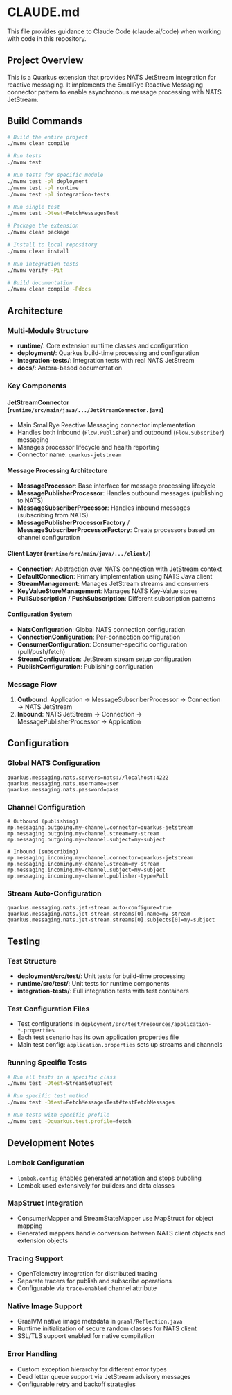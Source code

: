 # CLAUDE.md

This file provides guidance to Claude Code (claude.ai/code) when working with code in this repository.

## Project Overview

This is a Quarkus extension that provides NATS JetStream integration for reactive messaging. It implements the SmallRye Reactive Messaging connector pattern to enable asynchronous message processing with NATS JetStream.

## Build Commands

```bash
# Build the entire project
./mvnw clean compile

# Run tests
./mvnw test

# Run tests for specific module
./mvnw test -pl deployment
./mvnw test -pl runtime
./mvnw test -pl integration-tests

# Run single test
./mvnw test -Dtest=FetchMessagesTest

# Package the extension
./mvnw clean package

# Install to local repository
./mvnw clean install

# Run integration tests
./mvnw verify -Pit

# Build documentation
./mvnw clean compile -Pdocs
```

## Architecture

### Multi-Module Structure
- **runtime/**: Core extension runtime classes and configuration
- **deployment/**: Quarkus build-time processing and configuration
- **integration-tests/**: Integration tests with real NATS JetStream
- **docs/**: Antora-based documentation

### Key Components

#### JetStreamConnector (`runtime/src/main/java/.../JetStreamConnector.java`)
- Main SmallRye Reactive Messaging connector implementation
- Handles both inbound (`Flow.Publisher`) and outbound (`Flow.Subscriber`) messaging
- Manages processor lifecycle and health reporting
- Connector name: `quarkus-jetstream`

#### Message Processing Architecture
- **MessageProcessor**: Base interface for message processing lifecycle
- **MessagePublisherProcessor**: Handles outbound messages (publishing to NATS)
- **MessageSubscriberProcessor**: Handles inbound messages (subscribing from NATS)
- **MessagePublisherProcessorFactory** / **MessageSubscriberProcessorFactory**: Create processors based on channel configuration

#### Client Layer (`runtime/src/main/java/.../client/`)
- **Connection**: Abstraction over NATS connection with JetStream context
- **DefaultConnection**: Primary implementation using NATS Java client
- **StreamManagement**: Manages JetStream streams and consumers
- **KeyValueStoreManagement**: Manages NATS Key-Value stores
- **PullSubscription** / **PushSubscription**: Different subscription patterns

#### Configuration System
- **NatsConfiguration**: Global NATS connection configuration
- **ConnectionConfiguration**: Per-connection configuration
- **ConsumerConfiguration**: Consumer-specific configuration (pull/push/fetch)
- **StreamConfiguration**: JetStream stream setup configuration
- **PublishConfiguration**: Publishing configuration

### Message Flow
1. **Outbound**: Application → MessageSubscriberProcessor → Connection → NATS JetStream
2. **Inbound**: NATS JetStream → Connection → MessagePublisherProcessor → Application

## Configuration

### Global NATS Configuration
```properties
quarkus.messaging.nats.servers=nats://localhost:4222
quarkus.messaging.nats.username=user
quarkus.messaging.nats.password=pass
```

### Channel Configuration
```properties
# Outbound (publishing)
mp.messaging.outgoing.my-channel.connector=quarkus-jetstream
mp.messaging.outgoing.my-channel.stream=my-stream
mp.messaging.outgoing.my-channel.subject=my-subject

# Inbound (subscribing)
mp.messaging.incoming.my-channel.connector=quarkus-jetstream
mp.messaging.incoming.my-channel.stream=my-stream
mp.messaging.incoming.my-channel.subject=my-subject
mp.messaging.incoming.my-channel.publisher-type=Pull
```

### Stream Auto-Configuration
```properties
quarkus.messaging.nats.jet-stream.auto-configure=true
quarkus.messaging.nats.jet-stream.streams[0].name=my-stream
quarkus.messaging.nats.jet-stream.streams[0].subjects[0]=my-subject
```

## Testing

### Test Structure
- **deployment/src/test/**: Unit tests for build-time processing
- **runtime/src/test/**: Unit tests for runtime components
- **integration-tests/**: Full integration tests with test containers

### Test Configuration Files
- Test configurations in `deployment/src/test/resources/application-*.properties`
- Each test scenario has its own application properties file
- Main test config: `application.properties` sets up streams and channels

### Running Specific Tests
```bash
# Run all tests in a specific class
./mvnw test -Dtest=StreamSetupTest

# Run specific test method
./mvnw test -Dtest=FetchMessagesTest#testFetchMessages

# Run tests with specific profile
./mvnw test -Dquarkus.test.profile=fetch
```

## Development Notes

### Lombok Configuration
- `lombok.config` enables generated annotation and stops bubbling
- Lombok used extensively for builders and data classes

### MapStruct Integration
- ConsumerMapper and StreamStateMapper use MapStruct for object mapping
- Generated mappers handle conversion between NATS client objects and extension objects

### Tracing Support
- OpenTelemetry integration for distributed tracing
- Separate tracers for publish and subscribe operations
- Configurable via `trace-enabled` channel attribute

### Native Image Support
- GraalVM native image metadata in `graal/Reflection.java`
- Runtime initialization of secure random classes for NATS client
- SSL/TLS support enabled for native compilation

### Error Handling
- Custom exception hierarchy for different error types
- Dead letter queue support via JetStream advisory messages
- Configurable retry and backoff strategies